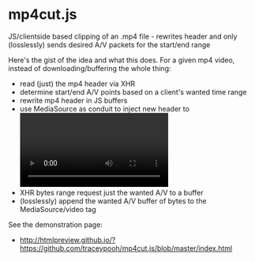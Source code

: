 # mp4cut.js
JS/clientside based clipping of an .mp4 file - rewrites header and only (losslessly) sends desired A/V packets for the start/end range


Here's the gist of the idea and what this does.  For a given mp4 video, instead of downloading/buffering the whole thing:

* read (just) the mp4 header via XHR
* determine start/end A/V points based on a client's wanted time range
* rewrite mp4 header in JS buffers
* use MediaSource as conduit to inject new header to <video> html5 tag -- modifying the header "on the fly" to be compatible with MediaSource
* XHR bytes range request just the wanted A/V to a buffer
* (losslessly) append the wanted A/V buffer of bytes to the MediaSource/video tag


See the demonstration page:
* http://htmlpreview.github.io/?https://github.com/traceypooh/mp4cut.js/blob/master/index.html
